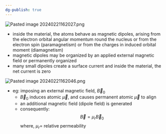 ```yaml
---
dg-publish: true
---
```

![Pasted image 20240221162027.png](/img/user/pics/Pasted%20image%2020240221162027.png)
- inside the material, the atoms behave as magnetic dipoles, arising from the electron orbital angular momentum round the nucleus or from the electron spin (paramagnetism) or from the charges in induced orbital moment (diamagnetism)
- magnetic dipoles may be organized by an applied external magnetic field or permanently organized
- many small dipoles create a surface current and inside the material, the net current is zero

![Pasted image 20240221162046.png](/img/user/pics/Pasted%20image%2020240221162046.png)
- eg: imposing an external magnetic field, $\vec B_{0}$
	- $\vec B_{0}$ induces atomic $\vec\mu$, and causes permanent atomic $\vec\mu$ to align
	- an additional magnetic field (dipole field) is generated
	- consequently:
$$
\vec B = \mu_{r}\vec B_{0}
$$
		where, $\mu_{r}=$ relative permeability